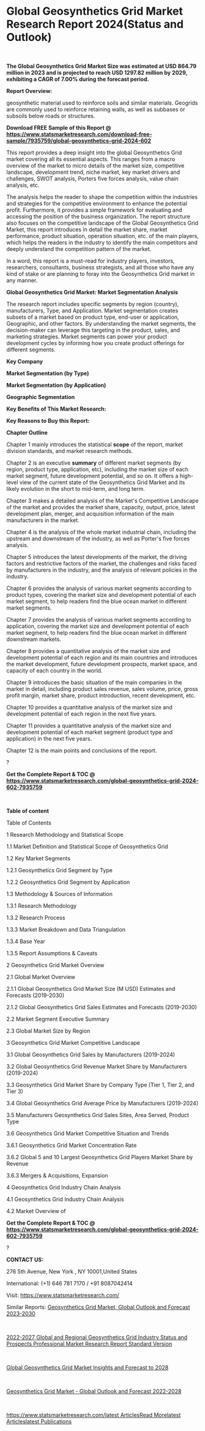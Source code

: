 <h1>Global Geosynthetics Grid Market Research Report 2024(Status and Outlook)</h1><br/><p><strong>The Global Geosynthetics Grid Market Size was estimated at USD 864.79 million in 2023 and is projected to reach USD 1297.82 million by 2029, exhibiting a <strong>CAGR</strong> of 7.00% during the forecast period.</strong></p>
 
 
 
 <p><strong>Report Overview:</strong></p>
 
 
 
 <p>geosynthetic material used to reinforce soils and similar materials. Geogrids are commonly used to reinforce retaining walls, as well as subbases or subsoils below roads or structures.</p>
 
 
 
 <p><strong>Download FREE Sample of this Report @ <a href="https://www.statsmarketresearch.com/download-free-sample/7935759/global-geosynthetics-grid-2024-602">https://www.statsmarketresearch.com/download-free-sample/7935759/global-geosynthetics-grid-2024-602</a></strong></p>
 
 
 
 <p>This report provides a deep insight into the global Geosynthetics Grid market covering all its essential aspects. This ranges from a macro overview of the market to micro details of the market size, competitive landscape, development trend, niche market, key market drivers and challenges, SWOT analysis, Porters five forces analysis, value chain analysis, etc.</p>
 
 
 
 <p>The analysis helps the reader to shape the competition within the industries and strategies for the competitive environment to enhance the potential profit. Furthermore, it provides a simple framework for evaluating and accessing the position of the business organization. The report structure also focuses on the competitive landscape of the Global Geosynthetics Grid Market, this report introduces in detail the market share, market performance, product situation, operation situation, etc. of the main players, which helps the readers in the industry to identify the main competitors and deeply understand the competition pattern of the market.</p>
 
 
 
 <p>In a word, this report is a must-read for industry players, investors, researchers, consultants, business strategists, and all those who have any kind of stake or are planning to foray into the Geosynthetics Grid market in any manner.</p>
 
 
 
 <p><strong>Global Geosynthetics Grid Market: Market Segmentation Analysis</strong></p>
 
 
 
 <p>The research report includes specific segments by region (country), manufacturers, Type, and Application. Market segmentation creates subsets of a market based on product type, end-user or application, Geographic, and other factors. By understanding the market segments, the decision-maker can leverage this targeting in the product, sales, and marketing strategies. Market segments can power your product development cycles by informing how you create product offerings for different segments.</p>
 
 
 
 <p><strong>Key Company</strong></p>
 
 
 
 <p><strong>Market Segmentation (by Type)</strong></p>
 
 
 
 <p><strong>Market Segmentation (<strong>by Application</strong>)</strong></p>
 
 
 
 <p><strong>Geographic Segmentation</strong></p>
 
 
 
 <p><strong>Key Benefits of This Market Research:</strong></p>
 
 
 
 <p><strong>Key <strong>Reasons to Buy</strong> this Report:</strong></p>
 
 
 
 <p><strong>Chapter Outline</strong></p>
 
 
 
 <p>Chapter 1 mainly introduces the statistical <strong>scope</strong> of the report, market division standards, and market research methods.</p>
 
 
 
 <p>Chapter 2 is an executive <strong>summary</strong> of different market segments (by region, product type, application, etc), including the market size of each market segment, future development potential, and so on. It offers a high-level view of the current state of the Geosynthetics Grid Market and its likely evolution in the short to mid-term, and long term.</p>
 
 
 
 <p>Chapter 3 makes a detailed analysis of the Market&#39;s Competitive Landscape of the market and provides the market share, capacity, output, price, latest development plan, merger, and acquisition information of the main manufacturers in the market.</p>
 
 
 
 <p>Chapter 4 is the analysis of the whole market industrial chain, including the upstream and downstream of the industry, as well as Porter&#39;s five forces analysis.</p>
 
 
 
 <p>Chapter 5 introduces the latest developments of the market, the driving factors and restrictive factors of the market, the challenges and risks faced by manufacturers in the industry, and the analysis of relevant policies in the industry.</p>
 
 
 
 <p>Chapter 6 provides the analysis of various market segments according to product types, covering the market size and development potential of each market segment, to help readers find the blue ocean market in different market segments.</p>
 
 
 
 <p>Chapter 7 provides the analysis of various market segments according to application, covering the market size and development potential of each market segment, to help readers find the blue ocean market in different downstream markets.</p>
 
 
 
 <p>Chapter 8 provides a quantitative analysis of the market size and development potential of each region and its main countries and introduces the market development, future development prospects, market space, and capacity of each country in the world.</p>
 
 
 
 <p>Chapter 9 introduces the basic situation of the main companies in the market in detail, including product sales revenue, sales volume, price, gross profit margin, market share, product introduction, recent development, etc.</p>
 
 
 
 <p>Chapter 10 provides a quantitative analysis of the market size and development potential of each region in the next five years.</p>
 
 
 
 <p>Chapter 11 provides a quantitative analysis of the market size and development potential of each market segment (product type and application) in the next five years.</p>
 
 
 
 <p>Chapter 12 is the main points and conclusions of the report.</p>
 
 
 
 <p>? </p>
 
 
 
 <div><b>Get the Complete Report & TOC @ <a href="https://www.statsmarketresearch.com/global-geosynthetics-grid-2024-602-7935759">https://www.statsmarketresearch.com/global-geosynthetics-grid-2024-602-7935759</a></b></div>
 
 
 
 <p><br />
 
 <b>Table of content</b></p>
 
 
 
 <p>Table of Contents<br />
 
 1 Research Methodology and Statistical Scope<br />
 
 1.1 Market Definition and Statistical Scope of Geosynthetics Grid<br />
 
 1.2 Key Market Segments<br />
 
 1.2.1 Geosynthetics Grid Segment by Type<br />
 
 1.2.2 Geosynthetics Grid Segment by Application<br />
 
 1.3 Methodology & Sources of Information<br />
 
 1.3.1 Research Methodology<br />
 
 1.3.2 Research Process<br />
 
 1.3.3 Market Breakdown and Data Triangulation<br />
 
 1.3.4 Base Year<br />
 
 1.3.5 Report Assumptions & Caveats<br />
 
 2 Geosynthetics Grid Market Overview<br />
 
 2.1 Global Market Overview<br />
 
 2.1.1 Global Geosynthetics Grid Market Size (M USD) Estimates and Forecasts (2019-2030)<br />
 
 2.1.2 Global Geosynthetics Grid Sales Estimates and Forecasts (2019-2030)<br />
 
 2.2 Market Segment Executive Summary<br />
 
 2.3 Global Market Size by Region<br />
 
 3 Geosynthetics Grid Market Competitive Landscape<br />
 
 3.1 Global Geosynthetics Grid Sales by Manufacturers (2019-2024)<br />
 
 3.2 Global Geosynthetics Grid Revenue Market Share by Manufacturers (2019-2024)<br />
 
 3.3 Geosynthetics Grid Market Share by Company Type (Tier 1, Tier 2, and Tier 3)<br />
 
 3.4 Global Geosynthetics Grid Average Price by Manufacturers (2019-2024)<br />
 
 3.5 Manufacturers Geosynthetics Grid Sales Sites, Area Served, Product Type<br />
 
 3.6 Geosynthetics Grid Market Competitive Situation and Trends<br />
 
 3.6.1 Geosynthetics Grid Market Concentration Rate<br />
 
 3.6.2 Global 5 and 10 Largest Geosynthetics Grid Players Market Share by Revenue<br />
 
 3.6.3 Mergers & Acquisitions, Expansion<br />
 
 4 Geosynthetics Grid Industry Chain Analysis<br />
 
 4.1 Geosynthetics Grid Industry Chain Analysis<br />
 
 4.2 Market Overview of</p>
 
 
 
 <div><b>Get the Complete Report & TOC @ <a href="https://www.statsmarketresearch.com/global-geosynthetics-grid-2024-602-7935759">https://www.statsmarketresearch.com/global-geosynthetics-grid-2024-602-7935759</a></b></div>
 
 
 
 <p>? </p>
 
 
 
 <p><b>CONTACT US:</b><br />
 
 276 5th Avenue, New York , NY 10001,United States<br />
 
 International: (+1) 646 781 7170 / +91 8087042414<br />
 
 Visit: <a href="https://www.statsmarketresearch.com/">https://www.statsmarketresearch.com/</a><br />
 
 Similar Reports: <a href="https://www.statsmarketresearch.com/global-geosynthetics-grid-2024-602-7935759">Geosynthetics Grid Market, Global Outlook and Forecast 2023-2030</a><br />
 
 <br />
 
 <a href="https://www.statsmarketresearch.com/global-geosynthetics-grid-2024-602-7935759">2022-2027 Global and Regional Geosynthetics Grid Industry Status and Prospects Professional Market Research Report Standard Version</a><br />
 
 <br />
 
 <a href="https://www.statsmarketresearch.com/global-geosynthetics-grid-2024-602-7935759">Global Geosynthetics Grid Market Insights and Forecast to 2028</a><br />
 
 <br />
 
 <a href="https://www.statsmarketresearch.com/global-geosynthetics-grid-2024-602-7935759">Geosynthetics Grid Market - Global Outlook and Forecast 2022-2028</a><br />
 
 <br />
 
 <a href="https://gyeongbokgung.com">https://www.statsmarketresearch.com/</a><a href="https://hallyeomaritime.com">latest Articles</a><a href="https://jingwansa.com">Read More</a><a href="https://nguoiviet.jp/">latest Articles</a><a href="https://www.intelmarketresearch.com/">latest Publications</a></p>
